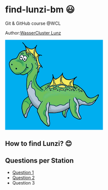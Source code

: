# find-lunzi-bm :smiley:
Git &amp; GitHub course @WCL

Author:[WasserCluster Lunz](https://wcl.ac.at/en/)

![Lunzi Image](./lunzi_Lunzi.PNG)

## How to find Lunzi? :blush:

## Questions per Station
- [Question 1](./questions/question_1.md)
- [Question 2](./questions/question_2.md)
- Question 3
